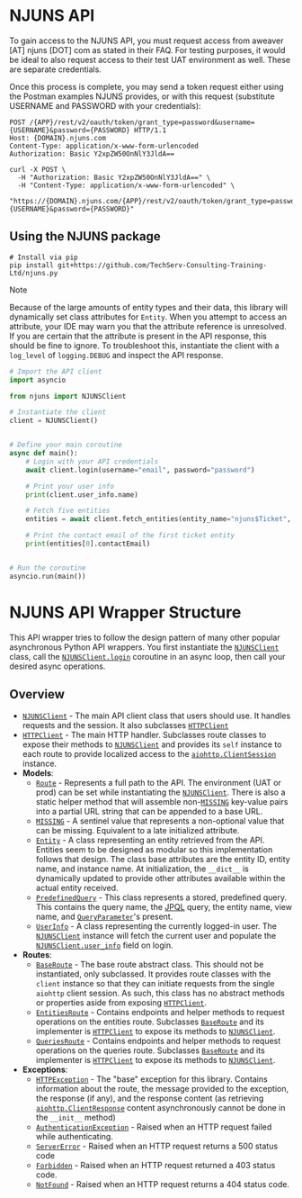 # NJUNS API
To gain access to the NJUNS API, you must request access from aweaver [AT] njuns [DOT] com as stated in their FAQ. 
For testing purposes, it would be ideal to also request access to their test UAT environment as well. These are separate credentials.

Once this process is complete, you may send a token request either using the Postman examples NJUNS provides, or with this request 
(substitute USERNAME and PASSWORD with your credentials):
```http request
POST /{APP}/rest/v2/oauth/token/grant_type=password&username={USERNAME}&password={PASSWORD} HTTP/1.1
Host: {DOMAIN}.njuns.com
Content-Type: application/x-www-form-urlencoded
Authorization: Basic Y2xpZW50OnNlY3JldA==

```
```shell
curl -X POST \
  -H "Authorization: Basic Y2xpZW50OnNlY3JldA==" \
  -H "Content-Type: application/x-www-form-urlencoded" \
  "https://{DOMAIN}.njuns.com/{APP}/rest/v2/oauth/token/grant_type=password&username={USERNAME}&password={PASSWORD}"
```

## Using the NJUNS package
```
# Install via pip
pip install git+https://github.com/TechServ-Consulting-Training-Ltd/njuns.py
```

> [!NOTE]
> Because of the large amounts of entity types and their data,
> this library will dynamically set class attributes for `Entity`.
> When you attempt to access an attribute, your IDE may warn you
> that the attribute reference is unresolved. If you are certain
> that the attribute is present in the API response, this should be 
> fine to ignore. To troubleshoot this, instantiate the client
> with a `log_level` of `logging.DEBUG` and inspect the API
> response.

```py
# Import the API client
import asyncio

from njuns import NJUNSClient

# Instantiate the client
client = NJUNSClient()


# Define your main coroutine
async def main():
    # Login with your API credentials
    await client.login(username="email", password="password")

    # Print your user info
    print(client.user_info.name)

    # Fetch five entities
    entities = await client.fetch_entities(entity_name="njuns$Ticket", limit=5)

    # Print the contact email of the first ticket entity
    print(entities[0].contactEmail)


# Run the coroutine
asyncio.run(main())
```

# NJUNS API Wrapper Structure

This API wrapper tries to follow the design pattern of many other popular asynchronous Python API wrappers.
You first instantiate the [`NJUNSClient`](./client.py) class, call the [`NJUNSClient.login`](./client.py)
coroutine in an async loop, then call your desired async operations.

## Overview

- [`NJUNSClient`](njuns/client.py) - The main API client class that users should use. It handles requests and the session. It also
  subclasses [`HTTPClient`](njuns/http.py)
- [`HTTPClient`](njuns/http.py) - The main HTTP handler. Subclasses route classes to expose their methods to [`NJUNSClient`](njuns/client.py) and provides its `self`
  instance to each route to provide localized access to
  the [`aiohttp.ClientSession`](https://docs.aiohttp.org/en/stable/client_reference.html#aiohttp.ClientSession) instance.
- **Models**:
    - [`Route`](njuns/route.py) - Represents a full path to the API. The environment (UAT or prod) can be set while instantiating the [`NJUNSClient`](njuns/client.py).
      There is also a static helper method that will assemble non-[`MISSING`](njuns/utils.py) key-value pairs into a partial URL string that can be appended to a base
      URL.
    - [`MISSING`](njuns/utils.py) - A sentinel value that represents a non-optional value that can be missing. Equivalent to a late initialized attribute.
    - [`Entity`](njuns/models/entity.py) - A class representing an entity retrieved from the API. Entities seem to be designed as modular so this implementation
      follows that design. The class base attributes are the entity ID, entity name, and instance name. At initialization, the `__dict__` is dynamically updated
      to provide other attributes available within the actual entity received.
    - [`PredefinedQuery`](njuns/models/predefined_query.py) - This class represents a stored, predefined query. This contains the query name,
      the [JPQL](https://docs.oracle.com/cd/E11035_01/kodo41/full/html/ejb3_langref.html) query, the entity name, view name,
      and [`QueryParameter`](models/predefined_query.py)'s present.
    - [`UserInfo`](njuns/models/user.py) - A class representing the currently logged-in user. The [`NJUNSClient`](njuns/client.py) instance will fetch the current user and
      populate the [`NJUNSClient.user_info`](njuns/client.py) field on login.
- **Routes**:
    - [`BaseRoute`](njuns/routes/_base.py) - The base route abstract class. This should not be instantiated, only subclassed. It provides route classes with
      the `client` instance so that they can initiate requests from the single `aiohttp` client session. As such, this class has no abstract methods or
      properties aside from exposing [`HTTPClient`](njuns/http.py).
    - [`EntitiesRoute`](njuns/routes/entities.py) - Contains endpoints and helper methods to request operations on the entities route.
      Subclasses [`BaseRoute`](njuns/routes/_base.py) and its implementer is [`HTTPClient`](njuns/http.py) to expose its methods to [`NJUNSClient`](njuns/client.py).
    - [`QueriesRoute`](njuns/routes/queries.py) - Contains endpoints and helper methods to request operations on the queries route.
      Subclasses [`BaseRoute`](njuns/routes/_base.py) and its implementer is [`HTTPClient`](njuns/http.py) to expose its methods to [`NJUNSClient`](njuns/client.py).
- **Exceptions**:
    - [`HTTPException`](njuns/exceptions.py) - The "base" exception for this library. Contains information about the route, the message provided to the exception, the
      response (if any), and the response content (as
      retrieving [`aiohttp.ClientResponse`](https://docs.aiohttp.org/en/stable/client_reference.html#aiohttp.ClientResponse) content asynchronously cannot be
      done in the `__init__` method)
    - [`AuthenticationException`](njuns/exceptions.py) - Raised when an HTTP request failed while authenticating.
    - [`ServerError`](njuns/exceptions.py) - Raised when an HTTP request returns a 500 status code
    - [`Forbidden`](njuns/exceptions.py) - Raised when an HTTP request returned a 403 status code.
    - [`NotFound`](njuns/exceptions.py) - Raised when an HTTP request returns a 404 status code.
